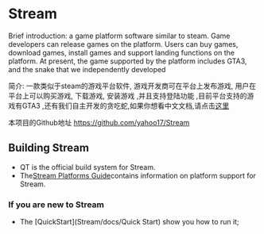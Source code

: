 # Stream 

Brief introduction:  a game platform software similar to steam. Game developers can release games on the platform. Users can buy games, download games, install games and support landing functions on the platform. At present, the game supported by the platform includes GTA3, and the snake that we independently developed

简介: 一款类似于steam的游戏平台软件, 游戏开发商可在平台上发布游戏, 用户在平台上可以购买游戏, 下载游戏, 安装游戏 ,并且支持登陆功能 ,目前平台支持的游戏有GTA3 ,还有我们自主开发的贪吃蛇,如果你想看中文文档,请点击[这里]()

本项目的Github地址 https://github.com/yahoo17/Stream 

## Building Stream

* QT is the official build system for Stream.
* The[Stream Platforms Guide](Stream/docs/SupportedPlatforms.md)contains information on
  platform support for Stream.

### If you are new to Stream

* The [QuickStart](Stream/docs/Quick Start) show you how to run it;





